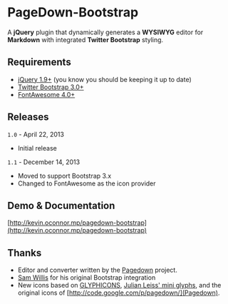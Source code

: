 # PageDown-Bootstrap

A **jQuery** plugin that dynamically generates a **WYSIWYG** editor for **Markdown** with integrated **Twitter Bootstrap** styling.

## Requirements
* [jQuery 1.9+](http://jquery.com) (you know you should be keeping it up to date)
* [Twitter Bootstrap 3.0+](http://getbootstrap.com/)
* [FontAwesome 4.0+](http://fontawesome.io/)

## Releases

```1.0``` - April 22, 2013
* Initial release

```1.1``` - December 14, 2013
* Moved to support Bootstrap 3.x
* Changed to FontAwesome as the icon provider

## Demo & Documentation
[http://kevin.oconnor.mp/pagedown-bootstrap](http://kevin.oconnor.mp/pagedown-bootstrap)

## Thanks
* Editor and converter written by the [Pagedown](http://code.google.com/p/pagedown/) project.
* [Sam Willis](https://github.com/samwillis/pagedown-bootstrap) for his original Bootstrap integration
* New icons based on [GLYPHICONS](http://glyphicons.com), [Julian Leiss' mini glyphs](http://dribbble.com/shots/365544-Mini-glyphs-12-px-Free-PSD), and the original icons of [http://code.google.com/p/pagedown/](Pagedown).
